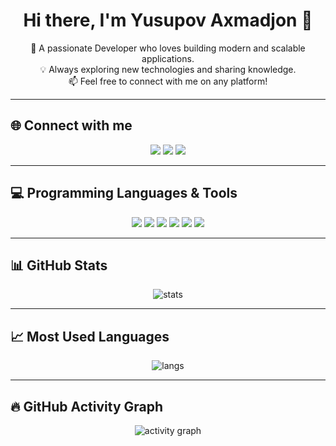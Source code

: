 <h1 align="center">Hi there, I'm Yusupov Axmadjon 👋</h1>
<p align="center">
  🚀 A passionate Developer who loves building modern and scalable applications.<br/>
  💡 Always exploring new technologies and sharing knowledge.<br/>
  📫 Feel free to connect with me on any platform!
</p>

---

## 🌐 Connect with me
<p align="center">
  <a href="https://t.me/yusup0v_2101"><img src="https://img.shields.io/badge/Telegram-2CA5E0?style=for-the-badge&logo=telegram&logoColor=white" /></a>
  <a href="https://instagram.com/yusup0v_2101"><img src="https://img.shields.io/badge/Instagram-E4405F?style=for-the-badge&logo=instagram&logoColor=white" /></a>
  <a href="https://www.linkedin.com/in/axmadjon-yusupov-76886a367/"><img src="https://img.shields.io/badge/LinkedIn-0077B5?style=for-the-badge&logo=linkedin&logoColor=white" /></a>
</p>

---

## 💻 Programming Languages & Tools
<p align="center">
  <img src="https://img.shields.io/badge/Kotlin-7F52FF?style=for-the-badge&logo=kotlin&logoColor=white" />
  <img src="https://img.shields.io/badge/Scala-DC322F?style=for-the-badge&logo=scala&logoColor=white" />
  <img src="https://img.shields.io/badge/Java-007396?style=for-the-badge&logo=java&logoColor=white" />
  <img src="https://img.shields.io/badge/Node.js-43853D?style=for-the-badge&logo=node.js&logoColor=white" />
  <img src="https://img.shields.io/badge/JavaScript-F7DF1E?style=for-the-badge&logo=javascript&logoColor=black" />
  <img src="https://img.shields.io/badge/PostgreSQL-316192?style=for-the-badge&logo=postgresql&logoColor=white" />
</p>

---

## 📊 GitHub Stats
<p align="center">
  <img src="https://github-readme-stats.vercel.app/api?username=Axmadjon2101&show_icons=true&theme=radical" alt="stats"/>
</p>

---

## 📈 Most Used Languages
<p align="center">
  <img src="https://github-readme-stats.vercel.app/api/top-langs/?username=Axmadjon2101&layout=compact&theme=radical" alt="langs"/>
</p>


---

## 🔥 GitHub Activity Graph
<p align="center">
  <img src="https://github-readme-activity-graph.vercel.app/graph?username=Axmadjon2101&theme=react-dark" alt="activity graph"/>
</p>
